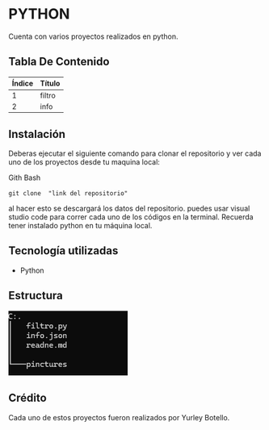 
# PYTHON
 
Cuenta con varios proyectos realizados en python.

## Tabla De Contenido
| Índice | Título |
|--|------|
| 1 | filtro | 
| 2 | info |


## Instalación
 Deberas ejecutar el siguiente comando para clonar el repositorio y ver cada uno de los proyectos  desde tu maquina local:
 
Gith Bash

~~~ 
git clone  "link del repositorio"
~~~
al hacer esto se descargará  los datos del repositorio. puedes usar visual studio code para correr cada uno de los códigos en la terminal.
Recuerda tener instalado python en tu máquina local.

 ## Tecnología utilizadas

+ Python

## Estructura 
![alt text](pinctures/image.png)
## Crédito 
Cada uno de estos proyectos fueron realizados por Yurley Botello.

